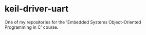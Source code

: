# keil-driver-uart
One of my repositories for the 'Embedded Systems Object-Oriented Programming in C' course. 

